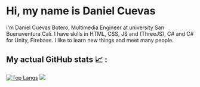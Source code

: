 # Hi, my name is Daniel Cuevas

i'm Daniel Cuevas Botero, Multimedia Engineer at university San Buenaventura Cali. I have skills in HTML, CSS, JS and (ThreeJS), C# and C# for Unity, Firebase. I like to learn new things and meet many people.


## My actual GitHub stats :chart_with_upwards_trend: : 
[![Top Langs](https://github-readme-stats-git-masterrstaa-rickstaa.vercel.app/api/top-langs/?username=danicubo)](https://github.com/anuraghazra/github-readme-stats)
<picture>
  <source
    srcset="https://github-readme-stats.vercel.app/api?username=danicubo&show_icons=true&theme=dark"
    media="(prefers-color-scheme: dark)"
  />
  <source
    srcset="https://github-readme-stats.vercel.app/api?username=danicubo&show_icons=true"
    media="(prefers-color-scheme: dark), (prefers-color-scheme: no-preference)"
  />
  <img src="https://github-readme-stats.vercel.app/api?username=danicubo&show_icons=true" />
</picture>
